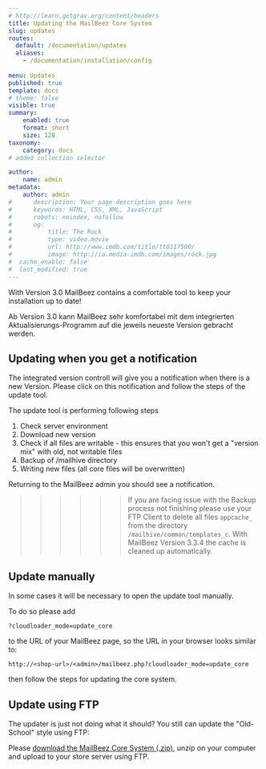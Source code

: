 ```yaml
---
# http://learn.getgrav.org/content/headers
title: Updating the MailBeez Core System
slug: updates
routes:
  default: /documentation/updates
  aliases:
    - /documentation/installation/config
  
menu: Updates
published: true
template: docs
# theme: false
visible: true
summary:
    enabled: true
    format: short
    size: 128
taxonomy:
    category: docs
# added collection selector

author:
    name: admin
metadata:
    author: admin
#      description: Your page description goes here
#      keywords: HTML, CSS, XML, JavaScript
#      robots: noindex, nofollow
#      og:
#          title: The Rock
#          type: video.movie
#          url: http://www.imdb.com/title/tt0117500/
#          image: http://ia.media-imdb.com/images/rock.jpg
#  cache_enable: false
#  last_modified: true
---
```



With Version 3.0 MailBeez contains a comfortable tool to keep your installation up to date!

Ab Version 3.0 kann MailBeez sehr komfortabel mit dem integrierten Aktualisierungs-Programm auf die jeweils neueste Version gebracht werden.

## Updating when you get a notification

The integrated version controll will give you a notification when there is a new Version. Please click on this notification and follow the steps of the update tool.

The update tool is performing following steps
1. Check server environment
1. Download new version
1. Check if all files are writable - this ensures that you won't get a "version mix" with old, not writable files
1. Backup of /mailhive directory
1. Writing new files (all core files will be overwritten)

Returning to the MailBeez admin you should see a notification.

>>>>>>If you are facing issue with the Backup process not finishing please use your FTP Client to delete all files `appcache_` from the directory `/mailhive/common/templates_c`. With MailBeez Version 3.3.4 the cache is cleaned up automatically.


## Update manually

In some cases it will be necessary to open the update tool manually.

To do so please add

`?cloudloader_mode=update_core` 

to the URL of your MailBeez page, so the URL in your browser looks similar to:

`http://<shop-url>/<admin>/mailbeez.php?cloudloader_mode=update_core`

then follow the steps for updating the core system.


## Update using FTP

The updater is just not doing what it should? You still can update the "Old-School" style using FTP:

Please
[download the MailBeez Core System (.zip)](https://apps.mailbeez.com/api/public/v1/core/get), unzip on your computer and upload to your store server using FTP.